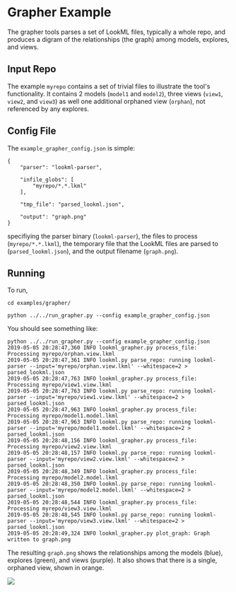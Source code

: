

# Grapher Example

The grapher tools parses a set of LookML files, typically a whole repo, and produces a digram of the relationships (the graph) among models, explores, and views.

## Input Repo
The example `myrepo` contains a set of trivial files to illustrate the tool's functionality. It contains 2 models (`model1` and `model2`), three views (`view1`, `view2`, and `view3`) as well one additional orphaned view (`orphan`), not referenced by any explores.

## Config File
The `example_grapher_config.json` is simple:

```
{
    "parser": "lookml-parser",

    "infile_globs": [
        "myrepo/*.*.lkml"
    ],

    "tmp_file": "parsed_lookml.json",

    "output": "graph.png"
}
```
specifiying the parser binary (`lookml-parser`), the files to process (`myrepo/*.*.lkml`), the temporary file that the LookML files are parsed to (`parsed_lookml.json`), and the output filename (`graph.png`).

## Running
To run, 

```
cd examples/grapher/

python ../../run_grapher.py --config example_grapher_config.json
```

You should see something like:

```
python ../../run_grapher.py --config example_grapher_config.json
2019-05-05 20:28:47,360 INFO lookml_grapher.py process_file: Processing myrepo/orphan.view.lkml
2019-05-05 20:28:47,361 INFO lookml.py parse_repo: running lookml-parser --input='myrepo/orphan.view.lkml' --whitespace=2 > parsed_lookml.json
2019-05-05 20:28:47,763 INFO lookml_grapher.py process_file: Processing myrepo/view1.view.lkml
2019-05-05 20:28:47,763 INFO lookml.py parse_repo: running lookml-parser --input='myrepo/view1.view.lkml' --whitespace=2 > parsed_lookml.json
2019-05-05 20:28:47,963 INFO lookml_grapher.py process_file: Processing myrepo/model1.model.lkml
2019-05-05 20:28:47,963 INFO lookml.py parse_repo: running lookml-parser --input='myrepo/model1.model.lkml' --whitespace=2 > parsed_lookml.json
2019-05-05 20:28:48,156 INFO lookml_grapher.py process_file: Processing myrepo/view2.view.lkml
2019-05-05 20:28:48,157 INFO lookml.py parse_repo: running lookml-parser --input='myrepo/view2.view.lkml' --whitespace=2 > parsed_lookml.json
2019-05-05 20:28:48,349 INFO lookml_grapher.py process_file: Processing myrepo/model2.model.lkml
2019-05-05 20:28:48,350 INFO lookml.py parse_repo: running lookml-parser --input='myrepo/model2.model.lkml' --whitespace=2 > parsed_lookml.json
2019-05-05 20:28:48,544 INFO lookml_grapher.py process_file: Processing myrepo/view3.view.lkml
2019-05-05 20:28:48,545 INFO lookml.py parse_repo: running lookml-parser --input='myrepo/view3.view.lkml' --whitespace=2 > parsed_lookml.json
2019-05-05 20:28:49,324 INFO lookml_grapher.py plot_graph: Graph written to graph.png
```

The resulting `graph.png` shows the relationships among the models (blue), explores (green), and views (purple). It also shows that there is a single, orphaned view, shown in orange.

![](graph.png)
